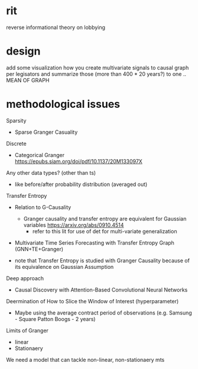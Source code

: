 # rit
reverse informational theory on lobbying

# design
add some visualization how you create multivariate signals to causal graph per legisators and summarize those (more than 400 * 20 years?) to one .. MEAN OF GRAPH

# methodological issues

Sparsity
- Sparse Granger Casuality 

Discrete 
- Categorical Granger https://epubs.siam.org/doi/pdf/10.1137/20M133097X

Any other data types? (other than ts) 
- like before/after probability distribution (averaged out)

Transfer Entropy 
  - Relation to G-Causality 
    - Granger causality and transfer entropy are equivalent for Gaussian variables https://arxiv.org/abs/0910.4514
      - refer to this lit for use of det for multi-variate generalization

  - Multivariate Time Series Forecasting with Transfer Entropy Graph (GNN+TE+Granger)

* note that Transfer Entropy is studied with Granger Causality because of its equivalence on Gaussian Assumption

Deep approach
  - Causal Discovery with Attention-Based
Convolutional Neural Networks

Deermination of How to Slice the Window of Interest (hyperparameter)
  - Maybe using the average contract period of observations (e.g. Samsung - Square Patton Boogs - 2 years) 

Limits of Granger
  - linear
  - Stationaery 
  
We need a model that can tackle non-linear, non-stationaery mts
